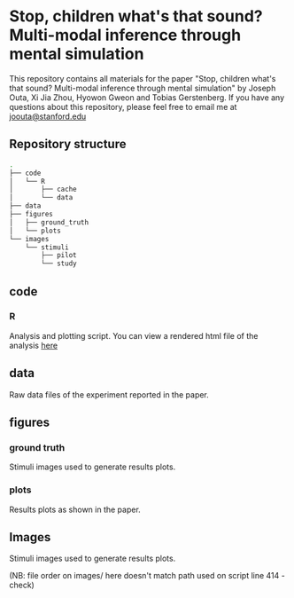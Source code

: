 # Stop, children what's that sound? Multi-modal inference through mental simulation
This repository contains all materials for the paper "Stop, children what's that sound? Multi-modal inference through mental simulation" by Joseph Outa, Xi Jia Zhou, Hyowon Gweon and Tobias Gerstenberg. If you have any questions about this repository, please feel free to email me at [joouta@stanford.edu](mailto:joouta@stanford.edu)

## Repository structure
```bash
.
├── code
│   └── R
│       ├── cache
│       └── data
├── data
├── figures
│   ├── ground_truth
│   └── plots
└── images
    └── stimuli
        ├── pilot
        └── study
```

## code

### R

Analysis and plotting script. You can view a rendered html file of the analysis [here](https://cicl-stanford.github.io/whats-that-sound/)

## data

Raw data files of the experiment reported in the paper.

## figures

### ground truth
Stimuli images used to generate results plots.

### plots

Results plots as shown in the paper.

## Images

Stimuli images used to generate results plots.

(NB: file order on images/ here doesn't match path used on script line 414 - check)




